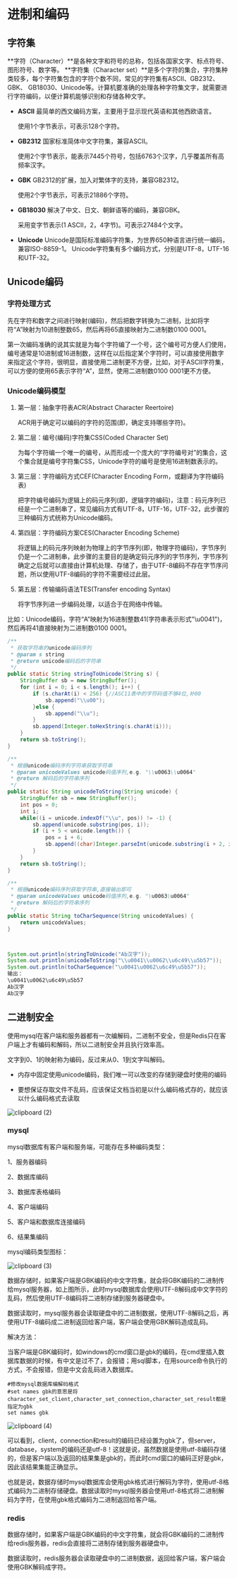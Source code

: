 # 进制和编码

## 字符集

**字符（Character）**是各种文字和符号的总称，包括各国家文字、标点符号、图形符号、数字等。
**字符集（Character set）**是多个字符的集合，字符集种类较多，每个字符集包含的字符个数不同，常见的字符集有ASCII、GB2312、GBK、 GB18030、Unicode等。计算机要准确的处理各种字符集文字，就需要进行字符编码，以便计算机能够识别和存储各种文字。

- **ASCII** 最简单的西文编码方案，主要用于显示现代英语和其他西欧语言。

  使用1个字节表示，可表示128个字符。

- **GB2312** 国家标准简体中文字符集，兼容ASCII。

  使用2个字节表示，能表示7445个符号，包括6763个汉字，几乎覆盖所有高频率汉字。

- **GBK** GB2312的扩展，加入对繁体字的支持，兼容GB2312。

  使用2个字节表示，可表示21886个字符。

- **GB18030** 解决了中文、日文、朝鲜语等的编码，兼容GBK。

  采用变字节表示(1 ASCII，2，4字节)。可表示27484个文字。

- **Unicode** Unicode是国际标准编码字符集，为世界650种语言进行统一编码，兼容ISO-8859-1。
  Unicode字符集有多个编码方式，分别是UTF-8，UTF-16和UTF-32。



## Unicode编码

### 字符处理方式

先在字符和数字之间进行映射(编码)，然后把数字转换为二进制，比如将字符“A”映射为10进制整数65，然后再将65直接映射为二进制数0100 0001。

第一次编码准确的说其实就是为每个字符编了一个号，这个编号可方便人们使用，编号通常是10进制或16进制数，这样在以后指定某个字符时，可以直接使用数字来指定这个字符，很明显，直接使用二进制更不方便，比如，对于ASCII字符集，可以方便的使用65表示字符“A”，显然，使用二进制数0100 0001更不方便。

### Unicode编码模型

1. 第一层：抽象字符表ACR(Abstract Character Reertoire)

   ACR用于确定可以编码的字符的范围(即，确定支持哪些字符)。

2. 第二层：编号(编码)字符集CSS(Coded Character Set)

   为每个字符编一个唯一的编号，从而形成一个庞大的“字符编号对”的集合，这个集合就是编号字符集CSS，Unicode字符的编号是使用16进制数表示的。

3. 第三层：字符编码方式CEF(Character Encoding Form，或翻译为字符编码表)

   把字符编号编码为逻辑上的码元序列(即，逻辑字符编码)，注意：码元序列已经是一个二进制串了，常见编码方式有UTF-8，UTF-16，UTF-32，此步骤的三种编码方式统称为Unicode编码。

4. 第四层：字符编码方案CES(Character Encoding Scheme)

   将逻辑上的码元序列映射为物理上的字节序列(即，物理字符编码)，字节序列仍是一个二进制串，此步骤的主要目的是确定码元序列的字节序列，字节序列确定之后就可以直接由计算机处理、存储了，由于UTF-8编码不存在字节序问题，所以使用UTF-8编码的字符不需要经过此层。

5. 第五层：传输编码语法TES(Transfer encoding Syntax)

   将字节序列进一步编码处理，以适合于在网络中传输。

比如：Unicode编码，字符“A”映射为16进制整数41(字符串表示形式"\u0041")，然后再将41直接映射为二进制数0100 0001。

```java
/**
 * 获取字符串的unicode编码序列
 * @param s string
 * @return unicode编码后的字符串
 */
public static String stringToUnicode(String s) {
    StringBuffer sb = new StringBuffer();
    for (int i = 0; i < s.length(); i++) {
        if (s.charAt(i) < 256) {//ASC11表中的字符码值不够4位,补00
            sb.append("\\u00");
        }else {
            sb.append("\\u");
        }
        sb.append(Integer.toHexString(s.charAt(i)));
    }
    return sb.toString();
}

/**
 * 根据unicode编码序列字符串获取字符串
 * @param unicodeValues unicode码值序列,e.g. "\\u0063\\u0064"
 * @return 解码后的字符串序列
 */
public static String unicodeToString(String unicode) {
    StringBuffer sb = new StringBuffer();
    int pos = 0;
    int i;
    while((i = unicode.indexOf("\\u", pos)) != -1) {
        sb.append(unicode.substring(pos, i));
        if (i + 5 < unicode.length()) {
            pos = i + 6;
            sb.append((char)Integer.parseInt(unicode.substring(i + 2, i + 6), 16));
        }
    }
    return sb.toString();
}

/**
 * 根据unicode编码序列获取字符串,直接输出即可
 * @param unicodeValues unicode码值序列,e.g. "\u0063\u0064"
 * @return 解码后的字符串序列
 */
public static String toCharSequence(String unicodeValues) {
    return unicodeValues;
}



System.out.println(stringToUnicode("Ab汉字"));
System.out.println(unicodeToString("\\u0041\\u0062\\u6c49\\u5b57"));
System.out.println(toCharSequence("\u0041\u0062\u6c49\u5b57"));
输出：
\u0041\u0062\u6c49\u5b57
Ab汉字
Ab汉字    
```



## 二进制安全

使用mysql在客户端和服务器都有一次编解码，二进制不安全，但是Redis只在客户端上才有编码和解码，所以二进制安全并且执行效率高。

文字到0、1的映射称为编码，反过来从0、1到文字叫解码。

- 内存中固定使用unicode编码，我们唯一可以改变的存储到硬盘时使用的编码

- 要想保证存取文件不乱码，应该保证文档当初是以什么编码格式存的，就应该以什么编码格式去读取

![clipboard (2)](img_%E8%BF%9B%E5%88%B6%E5%92%8C%E7%BC%96%E7%A0%81/clipboard%20(2).png)

### mysql

mysql数据库有客户端和服务端，可能存在多种编码类型：

1、服务器编码  

2、数据库编码 

3、数据库表格编码

4、客户端编码  

5、客户端和数据库连接编码  

6、结果集编码

mysql编码类型图标：

![clipboard (3)](img_%E8%BF%9B%E5%88%B6%E5%92%8C%E7%BC%96%E7%A0%81/clipboard%20(3).png)

数据存储时，如果客户端是GBK编码的中文字符集，就会将GBK编码的二进制传给mysql服务器，如上图所示，此时mysql数据库会使用UTF-8解码成中文字符的乱码，然后使用UTF-8编码将二进制存储到服务器硬盘中。

数据读取时，mysql服务器会读取硬盘中的二进制数据，使用UTF-8解码之后，再使用UTF-8编码成二进制返回给客户端，客户端会使用GBK解码造成乱码。

解决方法：

当客户端是GBK编码时，如windows的cmd窗口是gbk的编码，在cmd里插入数据库数据的时候，有中文是过不了，会报错；用sql脚本，在用source命令执行的方式，不会报错，但是中文会乱码进入数据库。

```mysql
#修改mysql数据库编解码格式
#set names gbk的意思是将character_set_client,character_set_connection,character_set_result都是指定为gbk
set names gbk 
```

![clipboard (4)](img_%E8%BF%9B%E5%88%B6%E5%92%8C%E7%BC%96%E7%A0%81/clipboard%20(4).png)

可以看到，client，connection和result的编码已经设置为gbk了，但server，database，system的编码还是utf-8！这就是说，虽然数据是使用utf-8编码存储的，但是客户端以及返回的结果集是gbk的，而此时cmd窗口的编码正好是gbk，因此该结果集能正确显示。

也就是说，数据存储时mysql数据库会使用gbk格式进行解码为字符，使用utf-8格式编码为二进制存储硬盘。数据读取时mysql服务器会使用utf-8格式将二进制解码为字符，在使用gbk格式编码为二进制返回给客户端。

### redis

数据存储时，如果客户端是GBK编码的中文字符集，就会将GBK编码的二进制传给redis服务器，redis会直接将二进制存储到服务器硬盘中。

数据读取时，redis服务器会读取硬盘中的二进制数据，返回给客户端，客户端会使用GBK解码成字符。




















